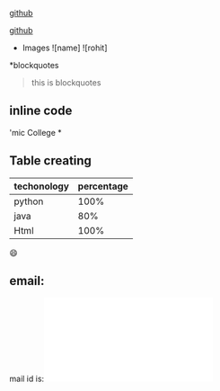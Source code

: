 [github](https://github.com)

[github](https://github.com)


* Images
![name]
![rohit]

*blockquotes
> this is blockquotes

## inline code

 'mic College *
 
 ## Table creating
 
 techonology|percentage
 ------------|----------
 python|100%
 java|80%
 Html|100%
 
 :smile:
 
 ## email:
 
mail id is:![gmail](18H71A0533@mictech.ac.in)

